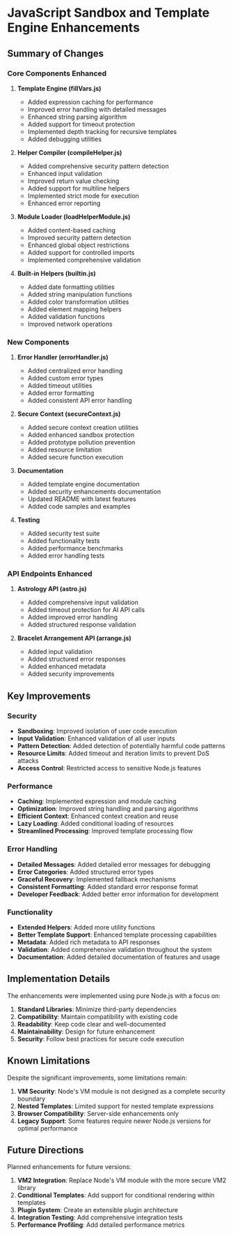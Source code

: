 # JavaScript Sandbox and Template Engine Enhancements

## Summary of Changes

### Core Components Enhanced

1. **Template Engine (fillVars.js)**
   - Added expression caching for performance
   - Improved error handling with detailed messages
   - Enhanced string parsing algorithm
   - Added support for timeout protection
   - Implemented depth tracking for recursive templates
   - Added debugging utilities

2. **Helper Compiler (compileHelper.js)**
   - Added comprehensive security pattern detection
   - Enhanced input validation
   - Improved return value checking
   - Added support for multiline helpers
   - Implemented strict mode for execution
   - Enhanced error reporting

3. **Module Loader (loadHelperModule.js)**
   - Added content-based caching
   - Improved security pattern detection
   - Enhanced global object restrictions
   - Added support for controlled imports
   - Implemented comprehensive validation

4. **Built-in Helpers (builtin.js)**
   - Added date formatting utilities
   - Added string manipulation functions
   - Added color transformation utilities
   - Added element mapping helpers
   - Added validation functions
   - Improved network operations

### New Components

1. **Error Handler (errorHandler.js)**
   - Added centralized error handling
   - Added custom error types
   - Added timeout utilities
   - Added error formatting 
   - Added consistent API error handling

2. **Secure Context (secureContext.js)**
   - Added secure context creation utilities
   - Added enhanced sandbox protection
   - Added prototype pollution prevention
   - Added resource limitation
   - Added secure function execution

3. **Documentation**
   - Added template engine documentation
   - Added security enhancements documentation
   - Updated README with latest features
   - Added code samples and examples

4. **Testing**
   - Added security test suite
   - Added functionality tests
   - Added performance benchmarks
   - Added error handling tests

### API Endpoints Enhanced

1. **Astrology API (astro.js)**
   - Added comprehensive input validation
   - Added timeout protection for AI API calls
   - Added improved error handling
   - Added structured response validation

2. **Bracelet Arrangement API (arrange.js)**
   - Added input validation
   - Added structured error responses
   - Added enhanced metadata
   - Added security improvements

## Key Improvements

### Security

- **Sandboxing**: Improved isolation of user code execution
- **Input Validation**: Enhanced validation of all user inputs
- **Pattern Detection**: Added detection of potentially harmful code patterns
- **Resource Limits**: Added timeout and iteration limits to prevent DoS attacks
- **Access Control**: Restricted access to sensitive Node.js features

### Performance

- **Caching**: Implemented expression and module caching
- **Optimization**: Improved string handling and parsing algorithms
- **Efficient Context**: Enhanced context creation and reuse
- **Lazy Loading**: Added conditional loading of resources
- **Streamlined Processing**: Improved template processing flow

### Error Handling

- **Detailed Messages**: Added detailed error messages for debugging
- **Error Categories**: Added structured error types
- **Graceful Recovery**: Implemented fallback mechanisms
- **Consistent Formatting**: Added standard error response format
- **Developer Feedback**: Added better error information for development

### Functionality

- **Extended Helpers**: Added more utility functions
- **Better Template Support**: Enhanced template processing capabilities
- **Metadata**: Added rich metadata to API responses
- **Validation**: Added comprehensive validation throughout the system
- **Documentation**: Added detailed documentation of features and usage

## Implementation Details

The enhancements were implemented using pure Node.js with a focus on:

1. **Standard Libraries**: Minimize third-party dependencies
2. **Compatibility**: Maintain compatibility with existing code
3. **Readability**: Keep code clear and well-documented
4. **Maintainability**: Design for future enhancement
5. **Security**: Follow best practices for secure code execution

## Known Limitations

Despite the significant improvements, some limitations remain:

1. **VM Security**: Node's VM module is not designed as a complete security boundary
2. **Nested Templates**: Limited support for nested template expressions
3. **Browser Compatibility**: Server-side enhancements only
4. **Legacy Support**: Some features require newer Node.js versions for optimal performance

## Future Directions

Planned enhancements for future versions:

1. **VM2 Integration**: Replace Node's VM module with the more secure VM2 library
2. **Conditional Templates**: Add support for conditional rendering within templates
3. **Plugin System**: Create an extensible plugin architecture
4. **Integration Testing**: Add comprehensive integration tests
5. **Performance Profiling**: Add detailed performance metrics